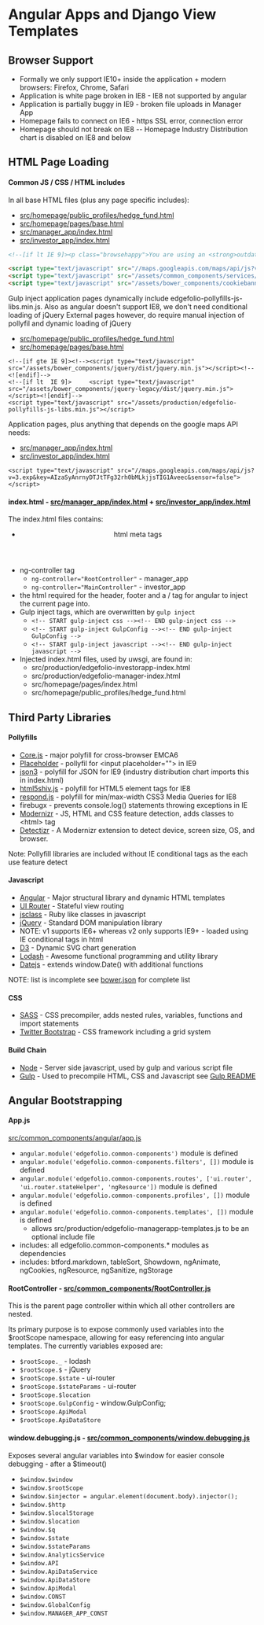 # Angular Apps and Django View Templates

## Browser Support

- Formally we only support IE10+ inside the application + modern browsers: Firefox, Chrome, Safari
- Application is white page broken in IE8 - IE8 not supported by angular
- Application is partially buggy in IE9   - broken file uploads in Manager App
- Homepage fails to connect on IE6 - https SSL error, connection error
- Homepage should not break on IE8
-- Homepage Industry Distribution chart is disabled on IE8 and below


## HTML Page Loading

#### Common JS / CSS / HTML includes

In all base HTML files (plus any page specific includes):
- [src/homepage/public_profiles/hedge_fund.html](src/homepage/pages/base.html)
- [src/homepage/pages/base.html](src/homepage/pages/base.html)
- [src/manager_app/index.html](src/manager_app/index.html)
- [src/investor_app/index.html](src/investor_app/index.html)
```html
<!--[if lt IE 9]><p class="browsehappy">You are using an <strong>outdated</strong> browser. Please <a href="http://browsehappy.com/">upgrade your browser</a> to improve your experience.</p><![endif]-->
```
```html
<script type="text/javascript" src="//maps.googleapis.com/maps/api/js?v=3.exp&key=AIzaSyAnrnyDTJtTFg32rh0bMLkjjsTIG1Aveec&sensor=false"></script>
<script type="text/javascript" src="/assets/common_components/services/Analytics/analytics-embed-codes.js"></script>
<script type="text/javascript" src="/assets/bower_components/cookiebanner/dist/cookiebanner.min.js" id="cookiebanner"></script>
```


Gulp inject application pages dynamically include edgefolio-pollyfills-js-libs.min.js.
Also as angular doesn't support IE8, we don't need conditional loading of jQuery
External pages however, do require manual injection of pollyfil and dynamic loading of jQuery
- [src/homepage/public_profiles/hedge_fund.html](src/homepage/pages/base.html)
- [src/homepage/pages/base.html](src/homepage/pages/base.html)
```
<!--[if gte IE 9]><!--><script type="text/javascript" src="/assets/bower_components/jquery/dist/jquery.min.js"></script><!--<![endif]-->
<!--[if lt  IE 9]>     <script type="text/javascript" src="/assets/bower_components/jquery-legacy/dist/jquery.min.js"></script><![endif]-->
<script type="text/javascript" src="/assets/production/edgefolio-pollyfills-js-libs.min.js"></script>
```

Application pages, plus anything that depends on the google maps API needs:
- [src/manager_app/index.html](src/manager_app/index.html)
- [src/investor_app/index.html](src/investor_app/index.html)
```
<script type="text/javascript" src="//maps.googleapis.com/maps/api/js?v=3.exp&key=AIzaSyAnrnyDTJtTFg32rh0bMLkjjsTIG1Aveec&sensor=false"></script>
```

#### index.html - [src/manager_app/index.html](src/manager_app/index.html) + [src/investor_app/index.html](src/investor_app/index.html)

The index.html files contains:
- <header> html meta tags
- ng-controller tag
    - ```ng-controller="RootController"``` - manager_app
    - ```ng-controller="MainController"``` - investor_app
- the html required for the header, footer and a <ui-view> / <ng-view> tag for angular to inject the current page into.
- Gulp inject tags, which are overwritten by ```gulp inject```
    - ```<!-- START gulp-inject css --><!-- END gulp-inject css -->```
    - ```<!-- START gulp-inject GulpConfig --><!-- END gulp-inject GulpConfig -->```
    - ```<!-- START gulp-inject javascript --><!-- END gulp-inject javascript -->```
- Injected index.html files, used by uwsgi, are found in:
    - src/production/edgefolio-investorapp-index.html
    - src/production/edgefolio-manager-index.html
    - src/homepage/pages/index.html
    - src/homepage/public_profiles/hedge_fund.html


## Third Party Libraries

#### Pollyfills

- [Core.js](https://github.com/zloirock/core-js)                  - major polyfill for cross-browser EMCA6
- [Placeholder](https://github.com/UmbraEngineering/Placeholder)  - pollyfil for \<input placeholder=""\> in IE9
- [json3](https://bestiejs.github.io/json3/)           - polyfill for JSON for IE9 (industry distribution chart imports this in index.html)
- [html5shiv.js](https://github.com/aFarkas/html5shiv) - polyfill for HTML5 element tags for IE8
- [respond.js](https://github.com/scottjehl/Respond)   - polyfill for min/max-width CSS3 Media Queries for IE8
- firebugx                                             - prevents console.log() statements throwing exceptions in IE
- [Modernizr](https://modernizr.com/)                  - JS, HTML and CSS feature detection, adds classes to \<html\> tag
- [Detectizr](https://github.com/barisaydinoglu/Detectizr) - A Modernizr extension to detect device, screen size, OS, and browser.

Note: Pollyfill libraries are included without IE conditional tags as the each use feature detect

#### Javascript
- [Angular](https://angularjs.org/) - Major structural library and dynamic HTML templates
 - [UI Router](https://github.com/angular-ui/ui-router) - Stateful view routing
- [jsclass](http://jsclass.jcoglan.com/) - Ruby like classes in javascript
- [jQuery](https://jquery.com/)     - Standard DOM manipulation library
 - NOTE: v1 supports IE6+ whereas v2 only supports IE9+ - loaded using IE conditional tags in html
- [D3](http://d3js.org/)            - Dynamic SVG chart generation
- [Lodash](https://lodash.com/)     - Awesome functional programming and utility library
- [Datejs](www.datejs.com)          - extends window.Date() with additional functions

NOTE: list is incomplete see [bower.json](bower.json) for complete list

#### CSS
- [SASS](http://sass-lang.com/) - CSS precompiler, adds nested rules, variables, functions and import statements
- [Twitter Bootstrap](https://getbootstrap.com/) - CSS framework including a grid system

#### Build Chain
- [Node](https://nodejs.org/)   - Server side javascript, used by gulp and various script file
- [Gulp](http://sass-lang.com/) - Used to precompile HTML, CSS and Javascript see [Gulp README](gulp/README.md)



## Angular Bootstrapping

#### App.js

[src/common_components/angular/app.js](src/common_components/angular/app.js)
- ```angular.module('edgefolio.common-components')``` module is defined
- ```angular.module('edgefolio.common-components.filters', [])``` module is defined
- ```angular.module('edgefolio.common-components.routes', ['ui.router', 'ui.router.stateHelper', 'ngResource'])``` module is defined
- ```angular.module('edgefolio.common-components.profiles', [])``` module is defined
- ```angular.module('edgefolio.common-components.templates', [])``` module is defined
    - allows src/production/edgefolio-managerapp-templates.js to be an optional include file
- includes: all edgefolio.common-components.* modules as dependencies
- includes: btford.markdown, tableSort, Showdown, ngAnimate, ngCookies, ngResource, ngSanitize, ngStorage


#### RootController - [src/common_components/RootController.js](src/common_components/RootController.js)

This is the parent page controller within which all other controllers are nested.

Its primary purpose is to expose commonly used variables into the $rootScope namespace,
allowing for easy referencing into angular templates. The currently variables exposed are:
- ```$rootScope._```            - lodash
- ```$rootScope.$```            - jQuery
- ```$rootScope.$state```       - ui-router
- ```$rootScope.$stateParams``` - ui-router
- ```$rootScope.$location```
- ```$rootScope.GulpConfig```   - window.GulpConfig;
- ```$rootScope.ApiModal```
- ```$rootScope.ApiDataStore```

#### window.debugging.js - [src/common_components/window.debugging.js](src/common_components/window.debugging.js)

Exposes several angular variables into $window for easier console debugging - after a $timeout()
- ```$window.$window```
- ```$window.$rootScope```
- ```$window.$injector = angular.element(document.body).injector();```
- ```$window.$http```
- ```$window.$localStorage```
- ```$window.$location```
- ```$window.$q```
- ```$window.$state```
- ```$window.$stateParams```
- ```$window.AnalyticsService```
- ```$window.API```
- ```$window.ApiDataService```
- ```$window.ApiDataStore```
- ```$window.ApiModal```
- ```$window.CONST```
- ```$window.GlobalConfig```
- ```$window.MANAGER_APP_CONST```
